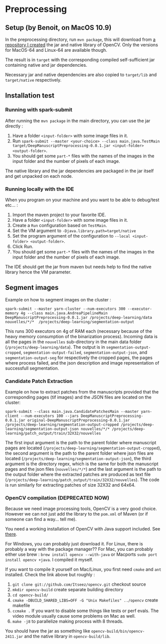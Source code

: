 # Preprocessing #

## Setup (by Benoit, on MacOS 10.9) ##

In the preprocessing directory, run `mvn package`, this will download from [a repository I created](https://github.com/Atanahel/opencv-maven-repo) the jar and native library of OpenCV. Only the versions for MacOS-64 and Linux-64 are available though.

The result is in `target` with the corresponding compiled self-sufficient jar containing native and jar dependencies.

Necessary jar and native dependencies are also copied to `target/lib` and `target/native` respectively.

## Installation test ##

### Running with spark-submit ###

After running the `mvn package` in the main directory, you can use the jar directly :

1.  Have a folder `<input-folder>` with some image files in it.
1.  Run `spark-submit --master <your-choice> --class main.java.TestMain target/DeepManuscriptPreprocessing-0.0.1.jar <input-folder> <output-folder>`.
1.  You should get some `part-*` files with the names of the images in the input folder and the number of pixels of each image.

The native library and the jar dependencies are packaged in the jar itself and get unpacked on each node.

### Running locally with the IDE ###

When you program on your machine and you want to be able to debug/test etc... :

1.  Import the maven project to your favorite IDE.
1.  Have a folder `<input-folder>` with some image files in it.
1.  Create a `Run` configuration based on `TestMain`.
1.  Set the VM argument to `-Djava.library.path=target/native`
1.  Set the program argument of the configuration to `--local <input-folder> <output-folder>`.
1.  Click Run.
1.  You should get some `part-*` files with the names of the images in the input folder and the number of pixels of each image.

The IDE should get the jar from maven but needs help to find the native library hence the VM parameter.

## Segment images ##

Example on how to segment images on the cluster : 

`spark-submit --master yarn-cluster --num-executors 300 --executor-memory 4g --class main.java.AndreaPipelineMain DeepManuscriptPreprocessing-0.0.1.jar /projects/deep-learning/data nouvelles/*/*  /projects/deep-learning/segmentation-output`

This runs 300 executors on 4g of RAM each (necessary because of the heavy memory consumption of the binarization process). Incoming data is all the pages in the `nouvelles` sub-directory in the main data folder (`/projects/deep-learning/data`). The output is in `segmentation-output-cropped`, `segmentation-output-failed`, `segmentation-output-json`, and `segmentation-output-seg` for respectively the cropped pages, the pages where process failed, and the json description and image representation of successfull segmentation.

### Candidate Patch Extraction ###
Example on how to extract patches from the manuscripts provided that the corresponding pages (tif images) and the JSON files are located on the cluster:

`spark-submit --class main.java.CandidatePatchesMain --master yarn-client --num-executors 100 --jars DeepManuscriptPreprocessing-0.0.1.jar original-DeepManuscriptPreprocessing-0.0.1.jar /projects/deep-learning/segmentation-output-cropped /projects/deep-learning/segmentation-output-json nouvelles/*/* /projects/deep-learning/patch_output/train/32X32/nouvelles`

The first input argument is the path to the parent folder where manuscript pages are located (`/projects/deep-learning/segmentation-output-cropped`), the second argument is the path to the parent folder where json files are located (`/projects/deep-learning/segmentation-output-json`), the third argument is the directory regex, which is the same for both the manuscript pages and the json files (`nouvelles/*/*`) and the last argument is the path to the output folder where the extracted patches are produced as text file (`/projects/deep-learning/patch_output/train/32X32/nouvelles`). The code is run similarly for extracting patches of size 32X32 and 64x64.

### OpenCV compilation (DEPRECATED NOW) ###

Because we need image processing tools, OpenCV is a very good choice. However we can not just add the library to the `pom.xml` of Maven (or if someone can find a way... tell me).

You need a working installation of OpenCV with Java support included. See [there](http://docs.opencv.org/doc/tutorials/introduction/desktop_java/java_dev_intro.html).

For Windows, you can probably just download it.
For Linux, there is probably a way with the package manager??
For Mac, you can probably either use brew : `brew install opencv --with-java` or Macports `sudo port install opencv +java`. I compiled it myself.

If you want to compile it yourself on Mac/Linux, you first need `cmake` and `ant` installed. Check the link above but roughly :

1. `git clone git://github.com/Itseez/opencv.git` checkout source
1. `mkdir opencv-build` create separate building directory
1. `cd opencv-build/`
1. `cmake -DBUILD_SHARED_LIBS=OFF -G "Unix Makefiles" ../opencv` create makefile
1. `ccmake .` If you want to disable some things like tests or perf evals. The video module usually cause some problems on Mac as well.
1. `make -j8` to parallelize making process with 8 threads.

You should have the jar as something like `opencv-build/bin/opencv-2411.jar` and the native library in `opencv-build/lib`.
